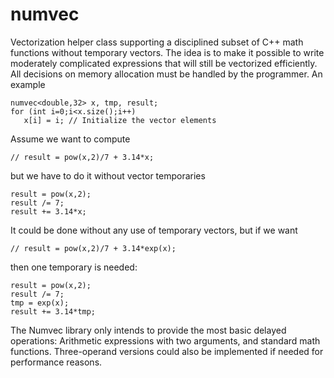 # numvec
Vectorization helper class supporting a disciplined subset of C++ math functions without temporary vectors.
The idea is to make it possible to write moderately complicated expressions that will still be vectorized
efficiently. All decisions on memory allocation must be handled by the programmer. An example

    numvec<double,32> x, tmp, result;
    for (int i=0;i<x.size();i++)
       x[i] = i; // Initialize the vector elements

Assume we want to compute

    // result = pow(x,2)/7 + 3.14*x; 

but we have to do it without vector temporaries

    result = pow(x,2);
    result /= 7;
    result += 3.14*x;

It could be done without any use of temporary vectors, but if we want

    // result = pow(x,2)/7 + 3.14*exp(x);

then one temporary is needed:

    result = pow(x,2);
    result /= 7;
    tmp = exp(x);
    result += 3.14*tmp;

The Numvec library only intends to provide the most basic delayed
operations: Arithmetic expressions with two arguments, and standard
math functions. Three-operand versions could also be implemented if
needed for performance reasons.
